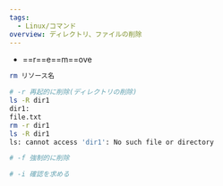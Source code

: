 ```yaml
---
tags:
  - Linux/コマンド
overview: ディレクトリ、ファイルの削除
---
```

- ==r==e==m==ove
```bash
rm リソース名

# -r 再起的に削除(ディレクトリの削除)
ls -R dir1
dir1:
file.txt
rm -r dir1
ls -R dir1
ls: cannot access 'dir1': No such file or directory

# -f 強制的に削除

# -i 確認を求める
```

